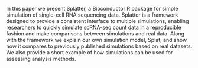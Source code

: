 In this paper we present Splatter, a Bioconductor R package for simple simulation of single-cell RNA sequencing data. Splatter is a framework designed to provide a consistent interface to multiple simulations, enabling researchers to quickly simulate scRNA-seq count data in a reproducible fashion and make comparisons between simulations and real data. Along with the framework we explain our own simulation model, Splat, and show how it compares to previously published simulations based on real datasets. We also provide a short example of how simulations can be used for assessing analysis methods.
